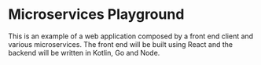 # Microservices Playground
This is an example of a web application composed by a front end client and various microservices. The front end will be built using React and the backend will be written in Kotlin, Go and Node. 
